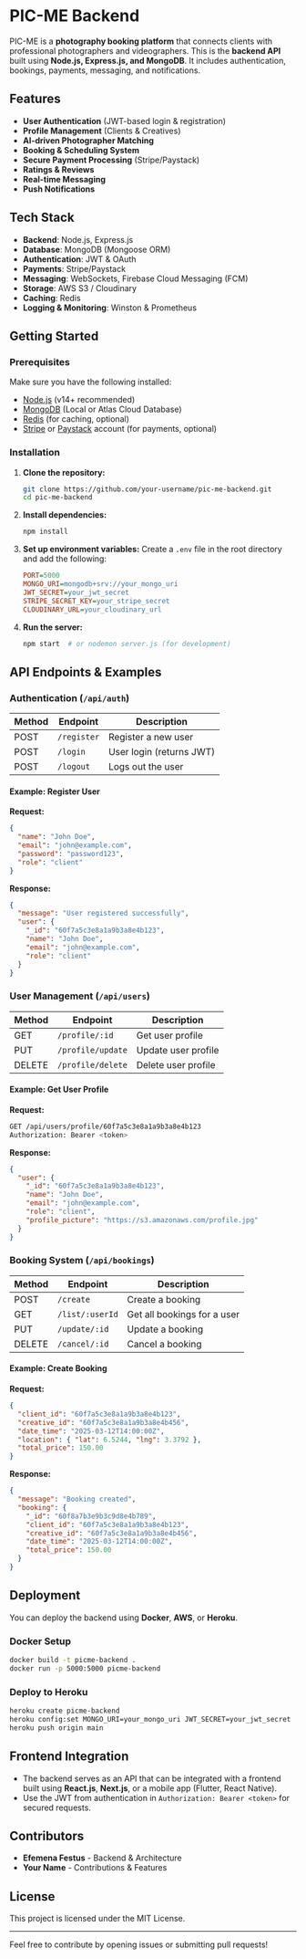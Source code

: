 # PIC-ME Backend

PIC-ME is a **photography booking platform** that connects clients with professional photographers and videographers. This is the **backend API** built using **Node.js, Express.js, and MongoDB**. It includes authentication, bookings, payments, messaging, and notifications.

## Features
- **User Authentication** (JWT-based login & registration)
- **Profile Management** (Clients & Creatives)
- **AI-driven Photographer Matching**
- **Booking & Scheduling System**
- **Secure Payment Processing** (Stripe/Paystack)
- **Ratings & Reviews**
- **Real-time Messaging**
- **Push Notifications**

## Tech Stack
- **Backend**: Node.js, Express.js
- **Database**: MongoDB (Mongoose ORM)
- **Authentication**: JWT & OAuth
- **Payments**: Stripe/Paystack
- **Messaging**: WebSockets, Firebase Cloud Messaging (FCM)
- **Storage**: AWS S3 / Cloudinary
- **Caching**: Redis
- **Logging & Monitoring**: Winston & Prometheus

## Getting Started

### Prerequisites
Make sure you have the following installed:
- [Node.js](https://nodejs.org/) (v14+ recommended)
- [MongoDB](https://www.mongodb.com/) (Local or Atlas Cloud Database)
- [Redis](https://redis.io/) (for caching, optional)
- [Stripe](https://stripe.com/) or [Paystack](https://paystack.com/) account (for payments, optional)

### Installation

1. **Clone the repository:**
   ```sh
   git clone https://github.com/your-username/pic-me-backend.git
   cd pic-me-backend
   ```

2. **Install dependencies:**
   ```sh
   npm install
   ```

3. **Set up environment variables:**
   Create a `.env` file in the root directory and add the following:
   ```ini
   PORT=5000
   MONGO_URI=mongodb+srv://your_mongo_uri
   JWT_SECRET=your_jwt_secret
   STRIPE_SECRET_KEY=your_stripe_secret
   CLOUDINARY_URL=your_cloudinary_url
   ```

4. **Run the server:**
   ```sh
   npm start  # or nodemon server.js (for development)
   ```

## API Endpoints & Examples

### Authentication (`/api/auth`)
| Method | Endpoint | Description |
|--------|---------|-------------|
| POST | `/register` | Register a new user |
| POST | `/login` | User login (returns JWT) |
| POST | `/logout` | Logs out the user |

#### Example: Register User
**Request:**
```json
{
  "name": "John Doe",
  "email": "john@example.com",
  "password": "password123",
  "role": "client"
}
```
**Response:**
```json
{
  "message": "User registered successfully",
  "user": {
    "_id": "60f7a5c3e8a1a9b3a8e4b123",
    "name": "John Doe",
    "email": "john@example.com",
    "role": "client"
  }
}
```

### User Management (`/api/users`)
| Method | Endpoint | Description |
|--------|---------|-------------|
| GET | `/profile/:id` | Get user profile |
| PUT | `/profile/update` | Update user profile |
| DELETE | `/profile/delete` | Delete user profile |

#### Example: Get User Profile
**Request:**
```sh
GET /api/users/profile/60f7a5c3e8a1a9b3a8e4b123
Authorization: Bearer <token>
```
**Response:**
```json
{
  "user": {
    "_id": "60f7a5c3e8a1a9b3a8e4b123",
    "name": "John Doe",
    "email": "john@example.com",
    "role": "client",
    "profile_picture": "https://s3.amazonaws.com/profile.jpg"
  }
}
```

### Booking System (`/api/bookings`)
| Method | Endpoint | Description |
|--------|---------|-------------|
| POST | `/create` | Create a booking |
| GET | `/list/:userId` | Get all bookings for a user |
| PUT | `/update/:id` | Update a booking |
| DELETE | `/cancel/:id` | Cancel a booking |

#### Example: Create Booking
**Request:**
```json
{
  "client_id": "60f7a5c3e8a1a9b3a8e4b123",
  "creative_id": "60f7a5c3e8a1a9b3a8e4b456",
  "date_time": "2025-03-12T14:00:00Z",
  "location": { "lat": 6.5244, "lng": 3.3792 },
  "total_price": 150.00
}
```
**Response:**
```json
{
  "message": "Booking created",
  "booking": {
    "_id": "60f8a7b3e9b3c9d8e4b789",
    "client_id": "60f7a5c3e8a1a9b3a8e4b123",
    "creative_id": "60f7a5c3e8a1a9b3a8e4b456",
    "date_time": "2025-03-12T14:00:00Z",
    "total_price": 150.00
  }
}
```

## Deployment
You can deploy the backend using **Docker**, **AWS**, or **Heroku**.

### Docker Setup
```sh
docker build -t picme-backend .
docker run -p 5000:5000 picme-backend
```

### Deploy to Heroku
```sh
heroku create picme-backend
heroku config:set MONGO_URI=your_mongo_uri JWT_SECRET=your_jwt_secret
heroku push origin main
```

## Frontend Integration
- The backend serves as an API that can be integrated with a frontend built using **React.js**, **Next.js**, or a mobile app (Flutter, React Native).
- Use the JWT from authentication in `Authorization: Bearer <token>` for secured requests.

## Contributors
- **Efemena Festus** - Backend & Architecture
- **Your Name** - Contributions & Features

## License
This project is licensed under the MIT License.

---
Feel free to contribute by opening issues or submitting pull requests!